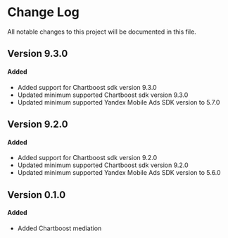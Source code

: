 # Change Log
All notable changes to this project will be documented in this file.

## Version 9.3.0

#### Added
* Added support for Chartboost sdk version 9.3.0
* Updated minimum supported Chartboost sdk version 9.3.0
* Updated minimum supported Yandex Mobile Ads SDK version to 5.7.0

## Version 9.2.0

#### Added
* Added support for Chartboost sdk version 9.2.0
* Updated minimum supported Chartboost sdk version 9.2.0
* Updated minimum supported Yandex Mobile Ads SDK version to 5.6.0

## Version 0.1.0

#### Added
* Added Chartboost mediation
